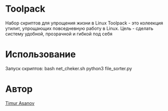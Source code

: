 # Toolpack
Набор скриптов для упрощения жизни в Linux
Toolpack - это колеекция утилит, упрощающих повседневную работу в Linux.
Цель - сделать систему удобной, прозрачной и гибкой под себя
# Использование
Запуск скриптов:
bash net_cheker.sh
python3 file_sorter.py
# Автор
[Timur Asanov](https://github.com/Melsy-beep)
